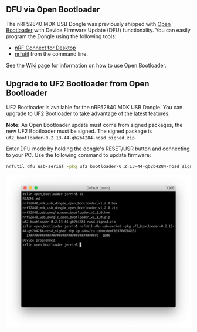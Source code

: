 
## DFU via Open Bootloader

The nRF52840 MDK USB Dongle was previously shipped with [Open Bootloader](https://github.com/makerdiary/nrf52840-mdk-usb-dongle/tree/master/firmware/open_bootloader) with Device Firmware Update (DFU) functionality. You can easily program the Dongle using the following tools:

* [nRF Connect for Desktop](https://www.nordicsemi.com/Software-and-tools/Development-Tools/nRF-Connect-for-desktop)
* [nrfutil](https://github.com/NordicSemiconductor/pc-nrfutil/) from the command line.

See the [Wiki](https://wiki.makerdiary.com/nrf52840-mdk-usb-dongle/programming/#dfu-via-open-bootloader) page for information on how to use Open Bootloader.

## Upgrade to UF2 Bootloader from Open Bootloader

UF2 Bootloader is available for the nRF52840 MDK USB Dongle. You can upgrade to UF2 Bootloader to take advantage of the latest features.

**Note:** As Open Bootloader update must come from signed packages, the new UF2 Bootloader must be signed. The signed package is `uf2_bootloader-0.2.13-44-gb2b4284-nosd_signed.zip`.

Enter DFU mode by holding the dongle's RESET/USR button and connecting to your PC. Use the following command to update firmware:

``` sh
nrfutil dfu usb-serial -pkg uf2_bootloader-0.2.13-44-gb2b4284-nosd_signed.zip -p <your-serial-port-name>
```

![](../../docs/assets/images/upgrade-to-uf2-bootloader.png)